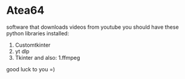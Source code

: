 # Atea64
software that downloads videos from youtube
you should have these python libraries installed:
1. Customtkinter
2. yt dlp
3. Tkinter
and also:
1.ffmpeg

good luck to you =)
